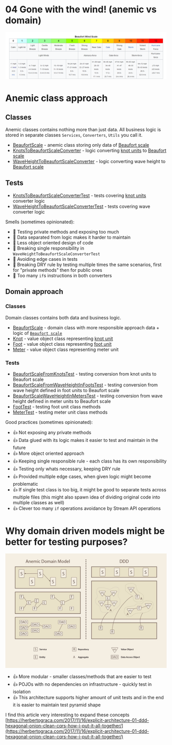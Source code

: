 # 04 Gone with the wind! (anemic vs domain)

![src//main//resources//images//beaufort.png](src//main//resources//images//beaufort.png)

# Anemic class approach

## Classes

Anemic classes contains nothing more than just data.
All business logic is stored in separate classes `Services`, `Converters`, `Utils` you call it.

* [BeaufortScale](src//main//java//io//github//javafaktura//s01e05//anemic//BeaufortScale.java) - anemic class storing only data of [Beaufort scale](https://en.wikipedia.org/wiki/Beaufort_scale)
* [KnotsToBeaufortScaleConverter](src//main//java//io//github//javafaktura//s01e05//anemic//KnotsToBeaufortScaleConverter.java) - logic converting [knot units](https://en.wikipedia.org/wiki/Knot_(unit)) to [Beaufort scale](https://en.wikipedia.org/wiki/Beaufort_scale)
* [WaveHeightToBeaufortScaleConverter](src//main//java//io//github//javafaktura//s01e05//anemic//WaveHeightToBeaufortScaleConverter.java) - logic converting wave height to [Beaufort scale](https://en.wikipedia.org/wiki/Beaufort_scale)

## Tests

* [KnotsToBeaufortScaleConverterTest](src//test//java//io//github//javafaktura//s01e05//anemic//KnotsToBeaufortScaleConverterTest.java) - tests covering [knot units](https://en.wikipedia.org/wiki/Knot_(unit)) converter logic
* [WaveHeightToBeaufortScaleConverterTest](src//test//java//io//github//javafaktura//s01e05//anemic//WaveHeightToBeaufortScaleConverterTest.java) - tests covering wave converter logic

Smells (sometimes opinionated):
* :hankey: Testing private methods and exposing too much
* :hankey: Data separated from logic makes it harder to maintain
* :hankey: Less object oriented design of code
* :hankey: Breaking single responsibility in `WaveHeightToBeaufortScaleConverterTest`
* :hankey: Avoiding edge cases in tests
* :hankey: Breaking DRY rule by testing multiple times the same scenarios, first for "private methods" then for public ones
* :hankey: Too many `if`s instructions in both converters


## Domain approach

### Classes

Domain classes contains both data and business logic.

* [BeaufortScale](src//main//java//io//github//javafaktura//s01e05//domain//BeaufortScale.java) - domain class with more responsible approach data + logic of [`Beaufort scale`](https://en.wikipedia.org/wiki/Beaufort_scale)
* [Knot](src//main//java//io//github//javafaktura//s01e05//domain//Knot.java) - value object class representing [knot unit](https://en.wikipedia.org/wiki/Knot_(unit))
* [Foot](src//main//java//io//github//javafaktura//s01e05//domain//Foot.java) - value object class representing [foot unit](https://en.wikipedia.org/wiki/Foot_(unit))
* [Meter](src//main//java//io//github//javafaktura//s01e05//domain//Meter.java) - value object class representing meter unit

### Tests

* [BeaufortScaleFromKnotsTest](src//test//java//io//github//javafaktura//s01e05//domain//BeaufortScaleFromKnotsTest.java) - testing conversion from knot units to Beaufort scale
* [BeaufortScaleFromWaveHeightInFootsTest](src//test//java//io//github//javafaktura//s01e05//domain//BeaufortScaleFromWaveHeightInFootsTest.java) - testing conversion from wave height defined in foot units to Beaufort scale
* [BeaufortScaleWaveHeightInMetersTest](src//test//java//io//github//javafaktura//s01e05//domain//BeaufortScaleWaveHeightInMetersTest.java) - testing conversion from wave height defined in meter units to Beaufort scale
* [FootTest](src//test//java//io//github//javafaktura//s01e05//domain//FootTest.java) - testing foot unit class methods
* [MeterTest](src//test//java//io//github//javafaktura//s01e05//domain//MeterTest.java) - testing meter unit class methods

Good practices (sometimes opinionated):
* :+1: Not exposing any private methods
* :+1: Data glued with its logic makes it easier to test and maintain in the future
* :+1: More object oriented approach
* :+1: Keeping single responsible rule - each class has its own responsibility
* :+1: Testing only whats necessary, keeping DRY rule
* :+1: Provided multiple edge cases, when given logic might become problematic
* :+1: If single test class is too big, it might be good to separate tests across multiple files (this might also spawn idea of dividing original code into multiple classes as well)
* :+1: Clever too many `if` operations avoidance by Stream API operations

# Why domain driven models might be better for testing purposes?

![src//main//resources//images//anemic_vs_ddd.jpg](src//main//resources//images//anemic_vs_ddd.jpg)

* :+1: More modular - smaller classes/methods that are easier to test
* :+1: POJOs with no dependencies on infrastructure - quickly test in isolation
* :+1: This architecture supports higher amount of unit tests and in the end it is easier to maintain test pyramid shape

I find this article very interesting to expand these concepts [https://herbertograca.com/2017/11/16/explicit-architecture-01-ddd-hexagonal-onion-clean-cqrs-how-i-put-it-all-together/](https://herbertograca.com/2017/11/16/explicit-architecture-01-ddd-hexagonal-onion-clean-cqrs-how-i-put-it-all-together/)



